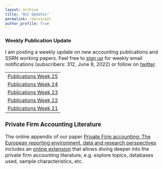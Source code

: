 ```yaml
---
layout: archive
title: "ACC Updates"
permalink: /service2/
author_profile: true
---
```

<!-- Global site tag (gtag.js) - Google Analytics -->
<script async src="https://www.googletagmanager.com/gtag/js?id=G-05633BF9HL"></script>
<script>
  window.dataLayer = window.dataLayer || [];
  function gtag(){dataLayer.push(arguments);}
  gtag('js', new Date());

   gtag('config', 'G-05633BF9HL', {'anonymize_ip': true});
</script> 
 


<h3> Weekly Publication Update </h3>
<font size="3"> 
I am posting a weekly update on new accounting publications and SSRN working papers. Feel free to <a href="https://jochenpierk.github.io/acc_update/subscribe.html" target="_blank">sign up</a> for weekly email notifications (subscribers: 312, June 8, 2022) or follow on <a href="https://twitter.com/updates_acc?lang=en" target="_blank">twitter</a>. 

 <p> </p>

  
 <table style="width:100%">   
  
   <tr> 
    <td> <a href="https://jochenpierk.github.io/acc_update/publications_week25.html" target="_blank">Publications Week 25</a> </td> 
   </tr>  
   <tr> 
    <td> <a href="https://jochenpierk.github.io/acc_update/publications_week24.html" target="_blank">Publications Week 24</a> </td> 
   </tr>  
   <tr> 
    <td> <a href="https://jochenpierk.github.io/acc_update/publications_week23.html" target="_blank">Publications Week 23</a> </td> 
   </tr>   
   <tr> 
    <td> <a href="https://jochenpierk.github.io/acc_update/publications_week22.html" target="_blank">Publications Week 22</a> </td> 
   </tr>    
   <tr> 
    <td> <a href="https://jochenpierk.github.io/acc_update/publications_week21.html" target="_blank">Publications Week 21</a> </td> 
   </tr>    
   
 </table>

   
 <p> </p>

  
  
   <h3> Private Firm Accounting Literature </h3>
<font size="3">
 The online appendix of our paper <a href="https://www.tandfonline.com/doi/full/10.1080/00014788.2021.1982670" target="_blank">Private Firm accounting: The European reporting environment, data and research perspectives</a> includes an <a href="https://trr266.wiwi.hu-berlin.de/shiny/pfirmacclit/" target="_blank">online extension</a> that allows diving deeper into the private firm accounting literature, e.g. explore topics, databases used, sample characteristics, etc. 
   
    
